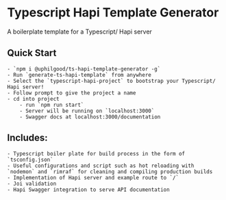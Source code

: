 # Typescript Hapi Template Generator
A boilerplate template for a Typescript/ Hapi server

## Quick Start
    - `npm i @uphilgood/ts-hapi-template-generator -g`
    - Run `generate-ts-hapi-template` from anywhere 
    - Select the `typescript-hapi-project` to bootstrap your Typescript/ Hapi server!
    - Follow prompt to give the project a name
    - cd into project
        - run `npm run start`
        - Server will be running on `localhost:3000`
        - Swagger docs at localhost:3000/documentation


## Includes: 
    - Typescript boiler plate for build process in the form of `tsconfig.json` 
    - Useful configurations and script such as hot reloading with `nodemon` and `rimraf` for cleaning and compiling production builds 
    - Implementation of Hapi server and example route to `/` 
    - Joi validation 
    - Hapi Swagger integration to serve API documentation


